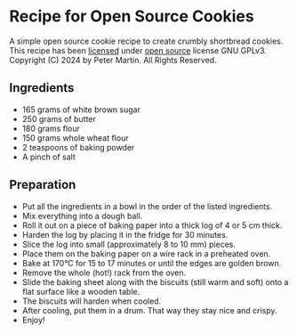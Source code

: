 # Recipe for Open Source Cookies
A simple open source cookie recipe to create crumbly shortbread cookies.
This recipe has been [licensed](README.md#license-of-this-recipe) 
under [open source](README.md#open-source-cookies) license GNU GPLv3.
Copyright (C) 2024 by Peter Martin. All Rights Reserved.

## Ingredients
- 165 grams of white brown sugar
- 250 grams of butter
- 180 grams flour
- 150 grams whole wheat flour
- 2 teaspoons of baking powder
- A pinch of salt

## Preparation
- Put all the ingredients in a bowl in the order of the listed ingredients.
- Mix everything into a dough ball.
- Roll it out on a piece of baking paper into a thick log of 4 or 5 cm thick. 
- Harden the log by placing it in the fridge for 30 minutes.
- Slice the log into small (approximately 8 to 10 mm) pieces.
- Place them on the baking paper on a wire rack in a preheated oven.
- Bake at 170°C for 15 to 17 minutes or until the edges are golden brown.
- Remove the whole (hot!) rack from the oven.
- Slide the baking sheet along with the biscuits (still warm and soft) onto a flat surface like a wooden table.
- The biscuits will harden when cooled.
- After cooling, put them in a drum. That way they stay nice and crispy.
- Enjoy!


